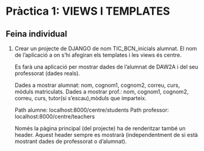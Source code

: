 # Pràctica 1: VIEWS I TEMPLATES

## Feina individual
1. Crear un projecte de DJANGO de nom TIC_BCN_inicials alumnat. 
    El nom de l’aplicació a on s’hi afegiran els templates i les views és centre.

    Es farà una aplicació per mostrar dades de l’alumnat de DAW2A i del seu professorat (dades reals).

    Dades a mostrar alumnat: nom, cognom1, cognom2, correu, curs, mòduls matriculats.
    Dades a mostrar prof.: nom, cognom1, cognom2, correu, curs, tutor(si s’escau),mòduls que imparteix.

    Path alumne: localhost:8000/centre/students
    Path professor: localhost:8000/centre/teachers

    Només la pàgina principal (del projecte) ha de renderitzar també un header. Aquest header sempre es mostrarà (independentment de si està mostrant dades de professorat o d’alumnat).